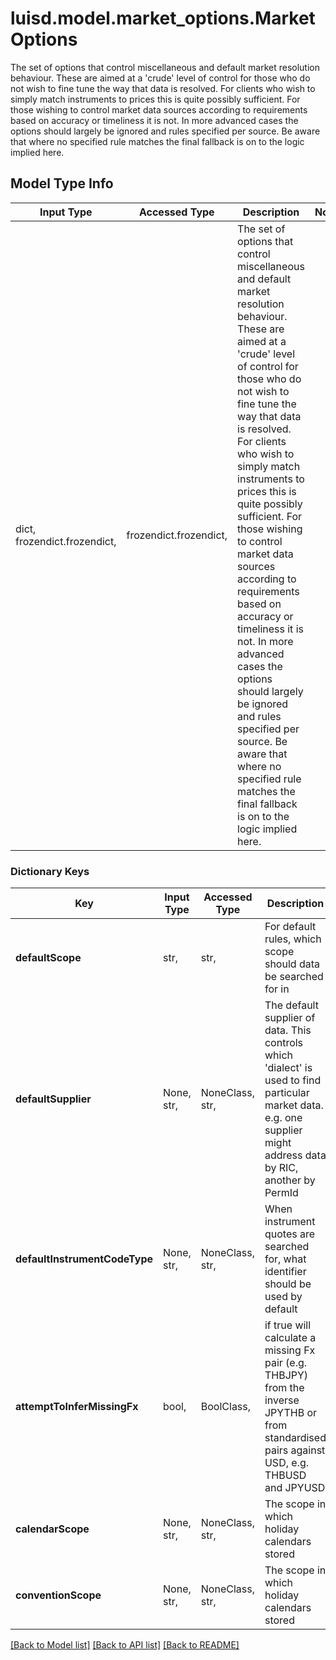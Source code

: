 # luisd.model.market_options.MarketOptions

The set of options that control miscellaneous and default market resolution behaviour.  These are aimed at a 'crude' level of control for those who do not wish to fine tune the way that data is resolved.  For clients who wish to simply match instruments to prices this is quite possibly sufficient. For those wishing to control market data sources  according to requirements based on accuracy or timeliness it is not. In more advanced cases the options should largely be ignored and rules specified  per source. Be aware that where no specified rule matches the final fallback is on to the logic implied here.

## Model Type Info
Input Type | Accessed Type | Description | Notes
------------ | ------------- | ------------- | -------------
dict, frozendict.frozendict,  | frozendict.frozendict,  | The set of options that control miscellaneous and default market resolution behaviour.  These are aimed at a &#x27;crude&#x27; level of control for those who do not wish to fine tune the way that data is resolved.  For clients who wish to simply match instruments to prices this is quite possibly sufficient. For those wishing to control market data sources  according to requirements based on accuracy or timeliness it is not. In more advanced cases the options should largely be ignored and rules specified  per source. Be aware that where no specified rule matches the final fallback is on to the logic implied here. | 

### Dictionary Keys
Key | Input Type | Accessed Type | Description | Notes
------------ | ------------- | ------------- | ------------- | -------------
**defaultScope** | str,  | str,  | For default rules, which scope should data be searched for in | 
**defaultSupplier** | None, str,  | NoneClass, str,  | The default supplier of data. This controls which &#x27;dialect&#x27; is used to find particular market data. e.g. one supplier might address data by RIC, another by PermId | [optional] 
**defaultInstrumentCodeType** | None, str,  | NoneClass, str,  | When instrument quotes are searched for, what identifier should be used by default | [optional] 
**attemptToInferMissingFx** | bool,  | BoolClass,  | if true will calculate a missing Fx pair (e.g. THBJPY) from the inverse JPYTHB or from standardised pairs against USD, e.g. THBUSD and JPYUSD | [optional] 
**calendarScope** | None, str,  | NoneClass, str,  | The scope in which holiday calendars stored | [optional] 
**conventionScope** | None, str,  | NoneClass, str,  | The scope in which holiday calendars stored | [optional] 

[[Back to Model list]](../../README.md#documentation-for-models) [[Back to API list]](../../README.md#documentation-for-api-endpoints) [[Back to README]](../../README.md)

